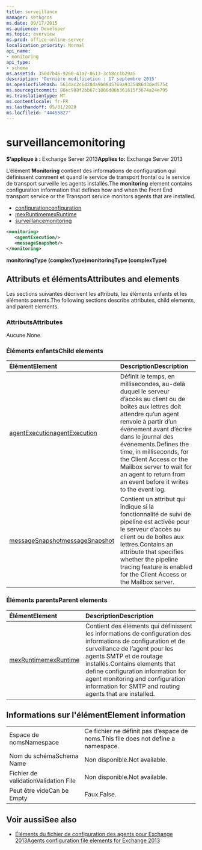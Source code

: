 ```yaml
---
title: surveillance
manager: sethgros
ms.date: 09/17/2015
ms.audience: Developer
ms.topic: overview
ms.prod: office-online-server
localization_priority: Normal
api_name:
- monitoring
api_type:
- schema
ms.assetid: 350d7b46-9260-41a7-8613-3cb8cc1b29a5
description: 'Dernière modification : 17 septembre 2015'
ms.openlocfilehash: 5614ac2c6428da9b6845769a9335486d3ded5754
ms.sourcegitcommit: 88ec988f2bb67c1866d06b361615f3674a24e795
ms.translationtype: MT
ms.contentlocale: fr-FR
ms.lasthandoff: 05/31/2020
ms.locfileid: "44455827"
---
```

# <a name="monitoring"></a><span data-ttu-id="e9299-103">surveillance</span><span class="sxs-lookup"><span data-stu-id="e9299-103">monitoring</span></span>
  
<span data-ttu-id="e9299-104">**S’applique à :** Exchange Server 2013</span><span class="sxs-lookup"><span data-stu-id="e9299-104">**Applies to:** Exchange Server 2013</span></span>
  
<span data-ttu-id="e9299-105">L’élément **Monitoring** contient des informations de configuration qui définissent comment et quand le service de transport frontal ou le service de transport surveille les agents installés.</span><span class="sxs-lookup"><span data-stu-id="e9299-105">The **monitoring** element contains configuration information that defines how and when the Front End transport service or the Transport service monitors agents that are installed.</span></span> 
  
- [<span data-ttu-id="e9299-106">configuration</span><span class="sxs-lookup"><span data-stu-id="e9299-106">configuration</span></span>](configuration.md)  
- [<span data-ttu-id="e9299-107">mexRuntime</span><span class="sxs-lookup"><span data-stu-id="e9299-107">mexRuntime</span></span>](mexruntime.md)  
- [<span data-ttu-id="e9299-108">surveillance</span><span class="sxs-lookup"><span data-stu-id="e9299-108">monitoring</span></span>](monitoring.md)
  
```XML
<monitoring>
   <agentExecution/>
   <messageSnapshot/>
</monitoring>
```

<span data-ttu-id="e9299-109">**monitoringType (complexType)**</span><span class="sxs-lookup"><span data-stu-id="e9299-109">**monitoringType (complexType)**</span></span>

## <a name="attributes-and-elements"></a><span data-ttu-id="e9299-110">Attributs et éléments</span><span class="sxs-lookup"><span data-stu-id="e9299-110">Attributes and elements</span></span>

<span data-ttu-id="e9299-111">Les sections suivantes décrivent les attributs, les éléments enfants et les éléments parents.</span><span class="sxs-lookup"><span data-stu-id="e9299-111">The following sections describe attributes, child elements, and parent elements.</span></span>
  
### <a name="attributes"></a><span data-ttu-id="e9299-112">Attributs</span><span class="sxs-lookup"><span data-stu-id="e9299-112">Attributes</span></span>

<span data-ttu-id="e9299-113">Aucune.</span><span class="sxs-lookup"><span data-stu-id="e9299-113">None.</span></span>
  
### <a name="child-elements"></a><span data-ttu-id="e9299-114">Éléments enfants</span><span class="sxs-lookup"><span data-stu-id="e9299-114">Child elements</span></span>

|<span data-ttu-id="e9299-115">**Élément**</span><span class="sxs-lookup"><span data-stu-id="e9299-115">**Element**</span></span>|<span data-ttu-id="e9299-116">**Description**</span><span class="sxs-lookup"><span data-stu-id="e9299-116">**Description**</span></span>|
|:-----|:-----|
|[<span data-ttu-id="e9299-117">agentExecution</span><span class="sxs-lookup"><span data-stu-id="e9299-117">agentExecution</span></span>](agentexecution.md) <br/> |<span data-ttu-id="e9299-118">Définit le temps, en millisecondes, au-delà duquel le serveur d’accès au client ou de boîtes aux lettres doit attendre qu’un agent renvoie à partir d’un événement avant d’écrire dans le journal des événements.</span><span class="sxs-lookup"><span data-stu-id="e9299-118">Defines the time, in milliseconds, for the Client Access or the Mailbox server to wait for an agent to return from an event before it writes to the event log.</span></span>  <br/> |
|[<span data-ttu-id="e9299-119">messageSnapshot</span><span class="sxs-lookup"><span data-stu-id="e9299-119">messageSnapshot</span></span>](messagesnapshot.md) <br/> |<span data-ttu-id="e9299-120">Contient un attribut qui indique si la fonctionnalité de suivi de pipeline est activée pour le serveur d’accès au client ou de boîtes aux lettres.</span><span class="sxs-lookup"><span data-stu-id="e9299-120">Contains an attribute that specifies whether the pipeline tracing feature is enabled for the Client Access or the Mailbox server.</span></span>  <br/> |
   
### <a name="parent-elements"></a><span data-ttu-id="e9299-121">Éléments parents</span><span class="sxs-lookup"><span data-stu-id="e9299-121">Parent elements</span></span>

|<span data-ttu-id="e9299-122">**Élément**</span><span class="sxs-lookup"><span data-stu-id="e9299-122">**Element**</span></span>|<span data-ttu-id="e9299-123">**Description**</span><span class="sxs-lookup"><span data-stu-id="e9299-123">**Description**</span></span>|
|:-----|:-----|
|[<span data-ttu-id="e9299-124">mexRuntime</span><span class="sxs-lookup"><span data-stu-id="e9299-124">mexRuntime</span></span>](mexruntime.md) <br/> |<span data-ttu-id="e9299-125">Contient des éléments qui définissent les informations de configuration des informations de configuration et de surveillance de l’agent pour les agents SMTP et de routage installés.</span><span class="sxs-lookup"><span data-stu-id="e9299-125">Contains elements that define configuration information for agent monitoring and configuration information for SMTP and routing agents that are installed.</span></span>  <br/> |
   
## <a name="element-information"></a><span data-ttu-id="e9299-126">Informations sur l'élément</span><span class="sxs-lookup"><span data-stu-id="e9299-126">Element information</span></span>

|||
|:-----|:-----|
|<span data-ttu-id="e9299-127">Espace de noms</span><span class="sxs-lookup"><span data-stu-id="e9299-127">Namespace</span></span>  <br/> |<span data-ttu-id="e9299-128">Ce fichier ne définit pas d’espace de noms.</span><span class="sxs-lookup"><span data-stu-id="e9299-128">This file does not define a namespace.</span></span>  <br/> |
|<span data-ttu-id="e9299-129">Nom du schéma</span><span class="sxs-lookup"><span data-stu-id="e9299-129">Schema Name</span></span>  <br/> |<span data-ttu-id="e9299-130">Non disponible.</span><span class="sxs-lookup"><span data-stu-id="e9299-130">Not available.</span></span>  <br/> |
|<span data-ttu-id="e9299-131">Fichier de validation</span><span class="sxs-lookup"><span data-stu-id="e9299-131">Validation File</span></span>  <br/> |<span data-ttu-id="e9299-132">Non disponible.</span><span class="sxs-lookup"><span data-stu-id="e9299-132">Not available.</span></span>  <br/> |
|<span data-ttu-id="e9299-133">Peut être vide</span><span class="sxs-lookup"><span data-stu-id="e9299-133">Can be Empty</span></span>  <br/> |<span data-ttu-id="e9299-134">Faux.</span><span class="sxs-lookup"><span data-stu-id="e9299-134">False.</span></span>  <br/> |
   
## <a name="see-also"></a><span data-ttu-id="e9299-135">Voir aussi</span><span class="sxs-lookup"><span data-stu-id="e9299-135">See also</span></span>

- [<span data-ttu-id="e9299-136">Éléments du fichier de configuration des agents pour Exchange 2013</span><span class="sxs-lookup"><span data-stu-id="e9299-136">Agents configuration file elements for Exchange 2013</span></span>](agents-configuration-file-elements-for-exchange-2013.md)

